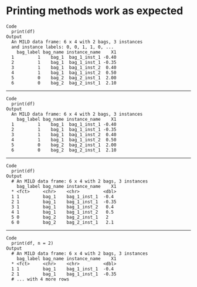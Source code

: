 # Printing methods work as expected

    Code
      print(df)
    Output
      An MILD data frame: 6 x 4 with 2 bags, 3 instances 
      and instance labels: 0, 0, 1, 1, 0, ... 
        bag_label bag_name instance_name    X1
      1         1    bag_1  bag_1_inst_1 -0.40
      2         1    bag_1  bag_1_inst_1 -0.35
      3         1    bag_1  bag_1_inst_2  0.40
      4         1    bag_1  bag_1_inst_2  0.50
      5         0    bag_2  bag_2_inst_1  2.00
      6         0    bag_2  bag_2_inst_1  2.10

---

    Code
      print(df)
    Output
      An MILD data frame: 6 x 4 with 2 bags, 3 instances 
        bag_label bag_name instance_name    X1
      1         1    bag_1  bag_1_inst_1 -0.40
      2         1    bag_1  bag_1_inst_1 -0.35
      3         1    bag_1  bag_1_inst_2  0.40
      4         1    bag_1  bag_1_inst_2  0.50
      5         0    bag_2  bag_2_inst_1  2.00
      6         0    bag_2  bag_2_inst_1  2.10

---

    Code
      print(df)
    Output
      # An MILD data frame: 6 x 4 with 2 bags, 3 instances
        bag_label bag_name instance_name    X1
      * <fct>     <chr>    <chr>         <dbl>
      1 1         bag_1    bag_1_inst_1  -0.4 
      2 1         bag_1    bag_1_inst_1  -0.35
      3 1         bag_1    bag_1_inst_2   0.4 
      4 1         bag_1    bag_1_inst_2   0.5 
      5 0         bag_2    bag_2_inst_1   2   
      6 0         bag_2    bag_2_inst_1   2.1 

---

    Code
      print(df, n = 2)
    Output
      # An MILD data frame: 6 x 4 with 2 bags, 3 instances
        bag_label bag_name instance_name    X1
      * <fct>     <chr>    <chr>         <dbl>
      1 1         bag_1    bag_1_inst_1  -0.4 
      2 1         bag_1    bag_1_inst_1  -0.35
      # ... with 4 more rows

